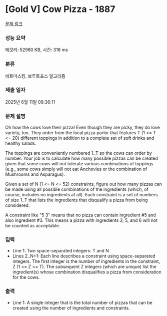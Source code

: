 # [Gold V] Cow Pizza - 1887 

[문제 링크](https://www.acmicpc.net/problem/1887) 

### 성능 요약

메모리: 52980 KB, 시간: 316 ms

### 분류

비트마스킹, 브루트포스 알고리즘

### 제출 일자

2025년 6월 11일 09:36:11

### 문제 설명

<p>Oh how the cows love their pizza! Even though they are picky, they do love variety, too. They order from the local pizza parlor that features T (1 <= T <= 20) different toppings in addition to a complete set of soft drinks and healthy salads.</p>

<p>The toppings are conveniently numbered 1..T so the cows can order by number. Your job is to calculate how many possible pizzas can be created given that some cows will not tolerate various combinations of toppings (e.g., some cows simply will not eat Anchovies or the combination of Mushrooms and Asparagus).</p>

<p>Given a set of N (1 <= N <= 52) constraints, figure out how many pizzas can be made using all possible combinations of the ingredients (which, of course, includes no ingredients at all). Each constraint is a set of numbers of size 1..T that lists the ingredients that disqualify a pizza from being considered.</p>

<p>A constraint like "5 3" means that no pizza can contain ingredient #5 and also ingredient #3. This means a pizza with ingredients 3, 5, and 6 will not be counted as acceptable.</p>

### 입력 

 <ul>
	<li>Line 1: Two space-separated integers: T and N</li>
	<li>Lines 2..N+1: Each line describes a constraint using space-separated integers. The first integer is the number of ingredients in the constraint, Z (1 <= Z <= T). The subsequent Z integers (which are unique) list the ingredient(s) whose combination disqualifies a pizza from consideration for the cows.</li>
</ul>

### 출력 

 <ul>
	<li>Line 1: A single integer that is the total number of pizzas that can be created using the number of ingredients and constraints.</li>
</ul>

